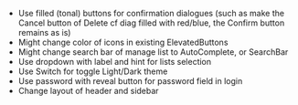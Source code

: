 - Use filled (tonal) buttons for confirmation dialogues (such as make the Cancel button of Delete cf diag filled with red/blue, the Confirm button remains as is)
- Might change color of icons in existing ElevatedButtons
- Might change search bar of manage list to AutoComplete, or SearchBar
- Use dropdown with label and hint for lists selection
- Use Switch for toggle Light/Dark theme
- Use password with reveal button for password field in login
- Change layout of header and sidebar
